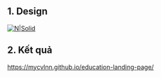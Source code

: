 ## 1. Design

[![N|Solid](https://cdn.worldvectorlogo.com/logos/figma-5.svg)](<https://www.figma.com/file/S2VeLsH8LvDEGUdpYYLr0n/2.-Education-Platform-Website-(Easy)>)

## 2. Kết quả

https://mycvlnn.github.io/education-landing-page/
